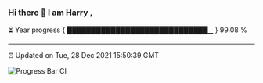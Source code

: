 ### Hi there 👋 I am Harry , 

⏳ Year progress { █████████████████████████████▁ } 99.08 %

---

⏰ Updated on Tue, 28 Dec 2021 15:50:39 GMT

![Progress Bar CI](https://github.com/duykhang68/duykhang68/workflows/Progress%20Bar%20CI/badge.svg)
